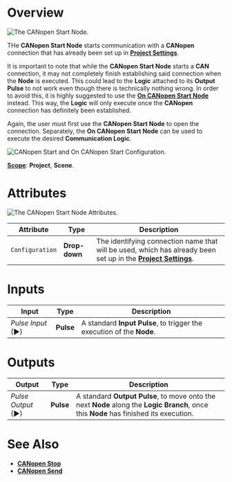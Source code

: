 # Overview

![The CANopen Start Node.](../../../.gitbook/assets/canopenstart.png)

THe **CANopen Start Node** starts communication with a **CANopen** connection that has already been set up in [**Project Settings**](../../../modules/project-settings/CANopen.md).

It is important to note that while the **CANopen Start Node** starts a **CAN** connection, it may not completely finish establishing said connection when the **Node** is executed. This could lead to the **Logic** attached to its **Output Pulse** to not work even though there is technically nothing wrong. In order to avoid this, it is highly suggested to use the [**On CANopen Start Node**](events/oncanopenstart.md) instead. This way, the **Logic** will only execute once the **CANopen** connection has definitely been established.

Again, the user must first use the **CANopen Start Node** to open the connection. Separately, the **On CANopen Start Node** can be used to execute the desired **Communication Logic**.

![CANopen Start and On CANopen Start Configuration.](../../../.gitbook/assets/canopenstartexample.png)

[**Scope**](../overview.md#scopes): **Project**, **Scene**.

# Attributes

![The CANopen Start Node Attributes.](../../../.gitbook/assets/canopenstartatts.png)

|Attribute|Type|Description|
|------|---|---|
|`Configuration`  | **Drop-down**|The identifying connection name that will be used, which has already been set up in the [**Project Settings**](../../../modules/project-settings/CANopen.md).|

# Inputs

|Input|Type|Description|
|---|---|---|
|*Pulse Input* (►)|**Pulse**|A standard **Input Pulse**, to trigger the execution of the **Node**.|

# Outputs

|Output|Type|Description|
|---|---|---|
|*Pulse Output* (►)|**Pulse**|A standard **Output Pulse**, to move onto the next **Node** along the **Logic Branch**, once this **Node** has finished its execution.|

# See Also

* [**CANopen Stop**](canopenstop.md)
* [**CANopen Send**](canopensend.md)

